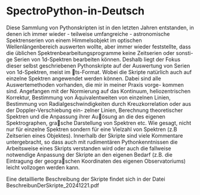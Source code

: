 # SpectroPython-in-Deutsch

Diese Sammlung von Pythonskripten ist in den letzten Jahren entstanden, in denen
ich immer wieder - teilweise umfangreiche - astronomische Spektrenserien von einem
Himmelsobjekt im optischen Wellenlängenbereich auswerten wollte, aber immer wieder
feststellte, dass die üblichen Spektrenbearbeitungsprogramme keine Zeitserien oder sonsti-
ge Serien von 1d-Spektren bearbeiten können.
Deshalb liegt der Fokus dieser selbst
geschriebenen Pythonskripte auf der Auswertung von Serien von 1d-Spektren, meist im
ts-Format. Wobei die Skripte natürlich auch auf einzelne Spektren angewendet werden
können. Dabei sind alle Auswertemethoden vorhanden, die mir in meiner Praxis vorge-
kommen sind.
Angefangen mit der Normierung auf das Kontinuum, heliozentrischen
Korrektur, Bestimmung von Äquivalentweiten von einzelnen Linien, Bestimmung von
Radialgeschwindigkeiten durch Kreuzkorrelation oder aus der Doppler-Verschiebung ein-
zelner Linien, Berechnung theoretischer Spektren und die Anpassung ihrer Auösung an
die des eigenen Spektrographen, grasche Darstellung von Spektren etc.
Wie gesagt,
nicht nur für einzelne Spektren sondern für eine Vielzahl von Spektren (z.B Zeitserien
eines Objektes).
Innerhalb der Skripte sind viele Kommentare untergebracht, so dass
auch mit rudimentären Pythonkenntnissen die Arbeitsweise eines Skripts verstanden wird
oder auch die fallweise notwendige Anpassung der Skripte an den eigenen Bedarf (z.B. die
Eintragung der geograschen Koordinaten des eigenen Observatoriums) leicht vollzogen
werden kann.

Eine detaillierte Beschreibung der Skripte findet sich in der Datei BeschreibunDerSkripte_20241221.pdf
